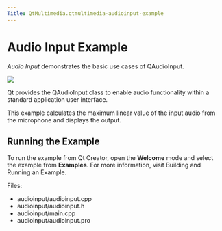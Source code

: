 ```yaml
---
Title: QtMultimedia.qtmultimedia-audioinput-example
---
```

        
Audio Input Example
===================

<span class="subtitle"></span>
<span id="details"></span>
*Audio Input* demonstrates the basic use cases of QAudioInput.

![](https://developer.ubuntu.com/static/devportal_uploaded/b2445057-6018-4405-8e75-ff7b5cddca2a-api/apps/qml/sdk-15.04.4/qtmultimedia-audioinput-example/images/audioinput-example.png)

Qt provides the QAudioInput class to enable audio functionality within a standard application user interface.

This example calculates the maximum linear value of the input audio from the microphone and displays the output.

<span id="running-the-example"></span>
Running the Example
-------------------

To run the example from Qt Creator, open the **Welcome** mode and select the example from **Examples**. For more information, visit Building and Running an Example.

Files:

-   audioinput/audioinput.cpp
-   audioinput/audioinput.h
-   audioinput/main.cpp
-   audioinput/audioinput.pro

